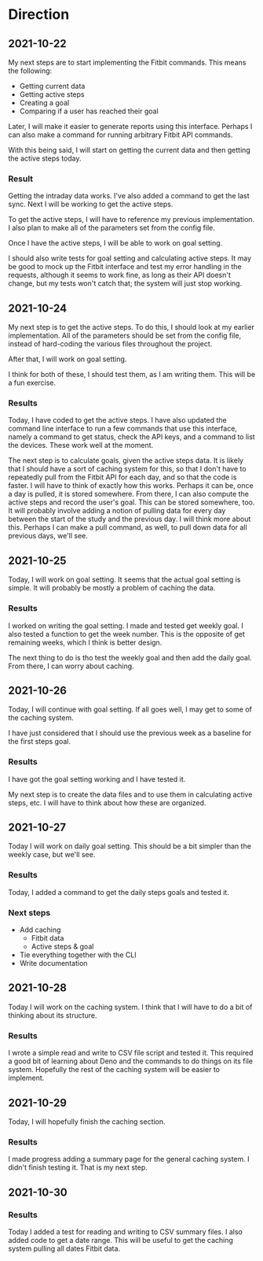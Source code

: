 # Direction

## 2021-10-22

My next steps are to start implementing the Fitbit commands. This means the
following:

- Getting current data
- Getting active steps
- Creating a goal
- Comparing if a user has reached their goal

Later, I will make it easier to generate reports using this interface. Perhaps I
can also make a command for running arbitrary Fitbit API commands.

With this being said, I will start on getting the current data and then getting
the active steps today.

### Result

Getting the intraday data works. I've also added a command to get the last sync.
Next I will be working to get the active steps.

To get the active steps, I will have to reference my previous implementation. I
also plan to make all of the parameters set from the config file.

Once I have the active steps, I will be able to work on goal setting.

I should also write tests for goal setting and calculating active steps. It may
be good to mock up the Fitbit interface and test my error handling in the
requests, although it seems to work fine, as long as their API doesn't change,
but my tests won't catch that; the system will just stop working.

## 2021-10-24

My next step is to get the active steps. To do this, I should look at my earlier
implementation. All of the parameters should be set from the config file,
instead of hard-coding the various files throughout the project.

After that, I will work on goal setting.

I think for both of these, I should test them, as I am writing them. This will
be a fun exercise.

### Results

Today, I have coded to get the active steps. I have also updated the command
line interface to run a few commands that use this interface, namely a command
to get status, check the API keys, and a command to list the devices. These work
well at the moment.

The next step is to calculate goals, given the active steps data. It is likely
that I should have a sort of caching system for this, so that I don't have to
repeatedly pull from the Fitbit API for each day, and so that the code is
faster. I will have to think of exactly how this works. Perhaps it can be, once
a day is pulled, it is stored somewhere. From there, I can also compute the
active steps and record the user's goal. This can be stored somewhere, too. It
will probably involve adding a notion of pulling data for every day between the
start of the study and the previous day. I will think more about this. Perhaps I
can make a pull command, as well, to pull down data for all previous days, we'll
see.

## 2021-10-25

Today, I will work on goal setting. It seems that the actual goal setting is
simple. It will probably be mostly a problem of caching the data.

### Results

I worked on writing the goal setting. I made and tested get weekly goal. I also
tested a function to get the week number. This is the opposite of get remaining
weeks, which I think is better design.

The next thing to do is tho test the weekly goal and then add the daily goal.
From there, I can worry about caching.

## 2021-10-26

Today, I will continue with goal setting. If all goes well, I may get to some of
the caching system.

I have just considered that I should use the previous week as a baseline for the
first steps goal.

### Results

I have got the goal setting working and I have tested it.

My next step is to create the data files and to use them in calculating active
steps, etc. I will have to think about how these are organized.

## 2021-10-27

Today I will work on daily goal setting. This should be a bit simpler than the
weekly case, but we'll see.

### Results

Today, I added a command to get the daily steps goals and tested it.

### Next steps

- Add caching
  - Fitbit data
  - Active steps & goal
- Tie everything together with the CLI
- Write documentation

## 2021-10-28

Today I will work on the caching system. I think that I will have to do a bit of
thinking about its structure.

### Results

I wrote a simple read and write to CSV file script and tested it. This required
a good bit of learning about Deno and the commands to do things on its file
system. Hopefully the rest of the caching system will be easier to implement.

## 2021-10-29

Today, I will hopefully finish the caching section.

### Results

I made progress adding a summary page for the general caching system. I didn't
finish testing it. That is my next step.

## 2021-10-30

### Results

Today I added a test for reading and writing to CSV summary files. I also added
code to get a date range. This will be useful to get the caching system pulling
all dates Fitbit data.
